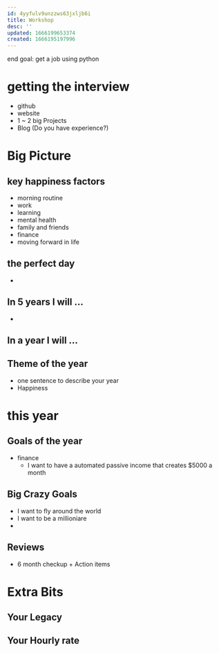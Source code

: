 ```yaml
---
id: 4yyfulv9unzzws63jxljb6i
title: Workshop
desc: ''
updated: 1666199653374
created: 1666195197996
---
```

end goal: get a job using python

# getting the interview

- github
- website
- 1 ~ 2 big Projects
- Blog
(Do you have experience?)

# Big Picture
## key happiness factors
- morning routine
- work
- learning
- mental health
- family and friends
- finance
- moving forward in life

## the perfect day
- 

## In 5 years I will ...
-

## In a year I will ...

## Theme of the year
- one sentence to describe your year
- Happiness

# this year
## Goals of the year
- finance
    - I want to have a automated passive income that creates $5000 a month

## Big Crazy Goals
- I want to fly around the world
- I want to be a millioniare
- 
    

## Reviews
- 6 month checkup + Action items

# Extra Bits
## Your Legacy
## Your Hourly rate